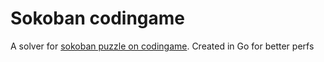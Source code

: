 # Sokoban codingame

A solver for [sokoban puzzle on codingame](https://www.codingame.com/training/hard/sokoban).
Created in Go for better perfs